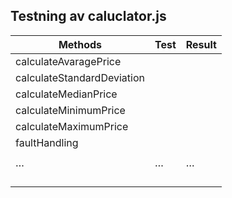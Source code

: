 ## Testning av caluclator.js


| Methods                    | Test | Result |
| -------------------------- | ---- | ------ |
| calculateAvaragePrice      |      |        |
| calculateStandardDeviation |      |        |
| calculateMedianPrice       |      |        |
| calculateMinimumPrice      |      |        |
| calculateMaximumPrice      |      |        |
| faultHandling              |      |        |
|                            |      |        |
| …                          | …    | …      |
|                            |      |        |
|                            |      |        |
|                            |      |        |
|                            |      |        |

